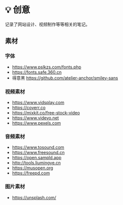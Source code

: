 # 💡 创意

记录了网站设计、视频制作等等相关的笔记。

## 素材

### 字体

- <https://www.pslkzs.com/fonts.php>
- <https://fonts.safe.360.cn>
- 得意黑 <https://github.com/atelier-anchor/smiley-sans>

### 视频素材

- <https://www.vidsplay.com>
- <https://coverr.co>
- <https://mixkit.co/free-stock-video>
- <https://www.videvo.net>
- <https://www.pexels.com>

### 音频素材

- <https://www.tosound.com>
- <https://www.freesound.cn>
- <https://open.sampld.app>
- <http://tools.liumingye.cn>
- <https://musopen.org>
- <https://freepd.com>

### 图片素材

- <https://unsplash.com/>
